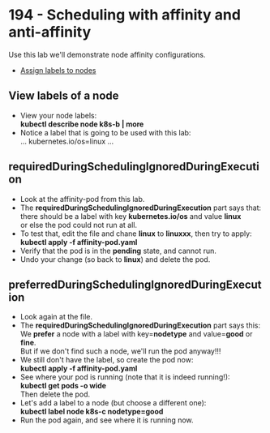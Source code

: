 # 194 - Scheduling with affinity and anti-affinity

Use this lab we'll demonstrate node affinity configurations.

- [Assign labels to nodes](#Assign-labels-to-nodes)

## View labels of a node


- View your node labels:  
**kubectl describe node k8s-b | more**
- Notice a label that is going to be used with this lab:  
...
    kubernetes.io/os=linux
...


## requiredDuringSchedulingIgnoredDuringExecution

- Look at the affinity-pod from this lab.  
- The **requiredDuringSchedulingIgnoredDuringExecution** part says that:  
  there should be a label with key **kubernetes.io/os** and value **linux**  
  or else the pod could not run at all.
- To test that, edit the file and chane **linux** to **linuxxx**, then try to apply:  
**kubectl apply -f affinity-pod.yaml**
- Verify that the pod is in the **pending** state, and cannot run.
- Undo your change (so back to **linux**) and delete the pod.

## preferredDuringSchedulingIgnoredDuringExecution

- Look again at the file.
- The **requiredDuringSchedulingIgnoredDuringExecution** part says this:  
We **prefer** a node with a label with key=**nodetype** and value=**good** or **fine**.  
But if we don't find such a node, we'll run the pod anyway!!!
- We still don't have the label, so create the pod now:  
**kubectl apply -f affinity-pod.yaml**
- See where your pod is running (note that it is indeed running!):  
**kubectl get pods -o wide**  
Then delete the pod.
- Let's add a label to a node (but choose a different one):  
**kubectl label node k8s-c nodetype=good**
- Run the pod again, and see where it is running now.